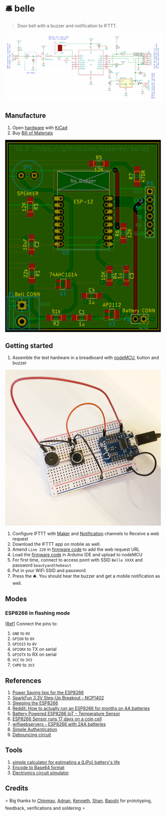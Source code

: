 # 🛎 belle

> Door bell with a buzzer and notification to IFTTT.

![](screenshot.png)

## Manufacture

1. Open [hardware](hardware) with [KiCad](http://kicad-pcb.org/)
1. Buy [Bill of Materials](https://docs.google.com/spreadsheets/d/1m9wsQ8mQkDeZknwRr8GEDQU02FGcmrBqXRizbyn6Ccs/pubhtml)

![](layout.png)

## Getting started

1. Assemble the test hardware in a breadboard with [nodeMCU](http://nodemcu.com/index_en.html), button and buzzer

  ![](breadboard.JPG)
1. Configure IFTTT with [Maker](https://ifttt.com/maker) and [Notification](https://ifttt.com/if_notifications) channels to Receive a web request
1. Download the IFTTT app on mobile as well.
1. Amend `Line 220` in [firmware code](firmware/belle.ino#L220) to add the web request URL
1. Load the [firmware code](firmware/belle.ino) in Arduino IDE and upload to nodeMCU
1. For first time, connect to access point with SSID `Belle XXXX` and password `beautyandthebeast`
1. Put in your WiFi SSID and password
1. Press the 🛎. You should hear the buzzer and get a mobile notification as well.

## Modes

### ESP8266 in flashing mode

[[Ref](https://raw.githubusercontent.com/nodemcu/nodemcu-devkit/master/Documents/NODEMCU_DEVKIT_SCH.png)] Connect the pins to:

1. `GND` to `0V`
1. `GPIO0` to `0V`
1. `GPIO15` to `0V`
1. `GPIORX` to TX on serial
1. `GPIOTX` to RX on serial
1. `VCC` to `3V3`
1. `CHPD` to `3V3`

## References

1. [Power Saving tips for the ESP8266](https://github.com/z2amiller/sensorboard/blob/master/PowerSaving.md)
1. [SparkFun 3.3V Step-Up Breakout - NCP1402](https://www.sparkfun.com/products/10967)
1. [Sleeping the ESP8266](http://www.esp8266.com/wiki/doku.php?id=esp8266_power_usage)
1. [Reddit: How to actually run an ESP8266 for months on AA batteries](https://www.reddit.com/r/esp8266/comments/4gmkfl/how_to_actually_run_an_esp8266_for_months_on_aa/)
1. [Battery Powered ESP8266 IoT – Temperature Sensor](http://homecircuits.eu/blog/battery-powered-esp8266-iot-logger/)
1. [ESP8266 Sensor runs 17 days on a coin cell](https://www.youtube.com/watch?v=IYuYTfO6iOs)
1. [wifiwebservers - ESP8266 with 2AA batteries](http://www.arduinesp.com/wifiwebserver)
1. [Simple Authentication](https://github.com/esp8266/Arduino/blob/4897e0006b5b0123a2fa31f67b14a3fff65ce561/libraries/ESP8266WebServer/examples/SimpleAuthentification/SimpleAuthentification.ino)
1. [Debouncing circuit](http://www.ganssle.com/debouncing-pt2.htm)

## Tools

1. [simple calculator for estimating a (LiPo) battery's life](http://battery-life.of-things.de/battery-life-calculator.php)
1. [Encode to Base64 format](https://www.base64encode.org/)
1. [Electronics circuit simulator](http://www.falstad.com/circuit/)

## Credits

:star: Big thanks to [Chinmay](https://chinmay.audio/), [Adnan](https://github.com/catmaker), [Kenneth](https://github.com/kennethlimcp), [Shan](https://twitter.com/shannietron), [Baoshi](https://twitter.com/ba0sh1) for prototyping, feedback, verifications and soldering :star:
